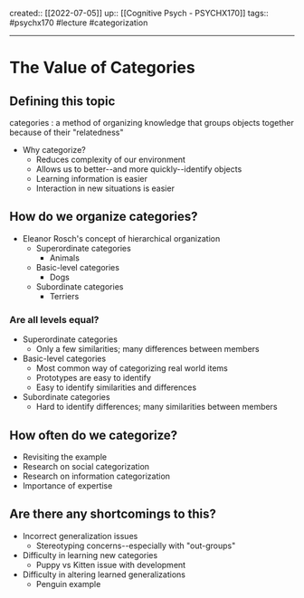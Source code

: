 created:: [[2022-07-05]]
up:: [[Cognitive Psych - PSYCHX170]]
tags:: #psychx170 #lecture #categorization
***

# The Value of Categories

## Defining this topic

categories
: a method of organizing knowledge that groups objects together because of their "relatedness"

- Why categorize?
  - Reduces complexity of our environment
  - Allows us to better--and more quickly--identify objects
  - Learning information is easier
  - Interaction in new situations is easier

## How do we organize categories?

- Eleanor Rosch's concept of hierarchical organization
  - Superordinate categories
    - Animals
  - Basic-level categories
    - Dogs
  - Subordinate categories
    - Terriers

### Are all levels equal?

- Superordinate categories
  - Only a few similarities; many differences between members
- Basic-level categories
  - Most common way of categorizing real world items
  - Prototypes are easy to identify
  - Easy to identify similarities and differences
- Subordinate categories
  - Hard to identify differences; many similarities between members

## How often do we categorize?

- Revisiting the example
- Research on social categorization
- Research on information categorization
- Importance of expertise

## Are there any shortcomings to this?

- Incorrect generalization issues
  - Stereotyping concerns--especially with "out-groups"
- Difficulty in learning new categories
  - Puppy vs Kitten issue with development
- Difficulty in altering learned generalizations
  - Penguin example